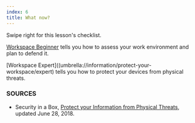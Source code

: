```yaml
---
index: 6
title: What now?
---
```

Swipe right for this lesson's checklist. 

[Workspace Beginner](umbrella://information/protect-your-workspace/beginner) tells you how to assess your work environment and plan to defend it.

[Workspace Expert]((umbrella://information/protect-your-workspace/expert) tells you how to protect your devices from physical threats. 

### SOURCES

* Security in a Box, [Protect your Information from Physical Threats](https://securityinabox.org/en/guide/physical/), updated June 28, 2018.